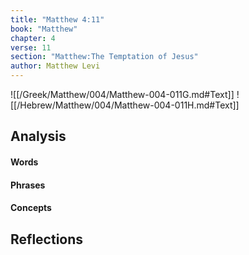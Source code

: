 ```yaml
---
title: "Matthew 4:11"
book: "Matthew"
chapter: 4
verse: 11
section: "Matthew:The Temptation of Jesus"
author: Matthew Levi
---
```

![[/Greek/Matthew/004/Matthew-004-011G.md#Text]]
![[/Hebrew/Matthew/004/Matthew-004-011H.md#Text]]

## Analysis

#### Words

#### Phrases

#### Concepts

## Reflections
